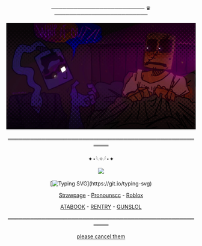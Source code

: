 
<div align="center">


───────────────────────── ♛ ─────────────────────────



<div align="center">

![image alt](https://github.com/dummyinbed/dummyinbed/blob/84dbb73f4af0b373e88171427a71f7f7bde3f985/Untitled218_20250731055906.png)
<div align="center">

══════════════════════════════════════════════════════

<div align="center">

✦⋆𓆩✧𓆪⋆✦

![](https://komarev.com/ghpvc/?username=dummyinbed&label=Aubergine's&color=blueviolet&style=flat)

<div align="center">

[![Typing SVG](https://readme-typing-svg.demolab.com?font=Fira+Code&size=13&pause=1000&color=9269F7&width=453&height=52&lines=First+on+the+agenda%2C+lets+have+some+pre-honeymoon+fun!;Well%2C+what+are+you+waiting+for%3F;Whip+it+out%2C+old+sport+!)](https://git.io/typing-svg)



<div align="center">


[Strawpage](https://dayshiftatfreddyz.straw.page/) - [Pronounscc](https://pronouns.cc/@ElseifFall) - [Roblox](https://www.roblox.com/users/1022725107/profile)
<div align="center">


[ATABOOK](https://dummysblood.atabook.org/) - [RENTRY](https://rentry.co/dummyinbed) - [GUNSLOL](https://guns.lol/dummyinbed)
<div align="center">
  
══════════════════════════════════════════════════════

[please cancel them](https://rentry.co/ct5n49e6)
